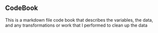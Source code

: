 ## CodeBook
This is a markdown file code book that describes the variables, the data, and any transformations or work that I performed to clean up the data



